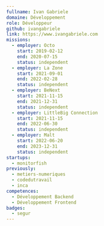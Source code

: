 ```yaml
---
fullname: Ivan Gabriele
domaine: Développement
role: Développeur
github: ivangabriele
link: https://www.ivangabriele.com
missions:
  - employer: Octo
    start: 2019-02-12
    end: 2020-07-15
    status: independent
  - employer: La Zone
    start: 2021-09-01
    end: 2022-02-28
    status: independent
  - employer: BeNext
    start: 2021-11-15
    end: 2021-12-31
    status: independent
  - employer: LittleBig Connection
    start: 2021-11-15
    end: 2022-06-30
    status: independent
  - employer: Malt
    start: 2022-06-20
    end: 2023-12-31
    status: independent
startups:
  - monitorfish
previously:
  - metiers-numeriques
  - codedutravail
  - inca
competences:
  - Développement Backend
  - Développement Frontend
badges:
  - segur
---
```

